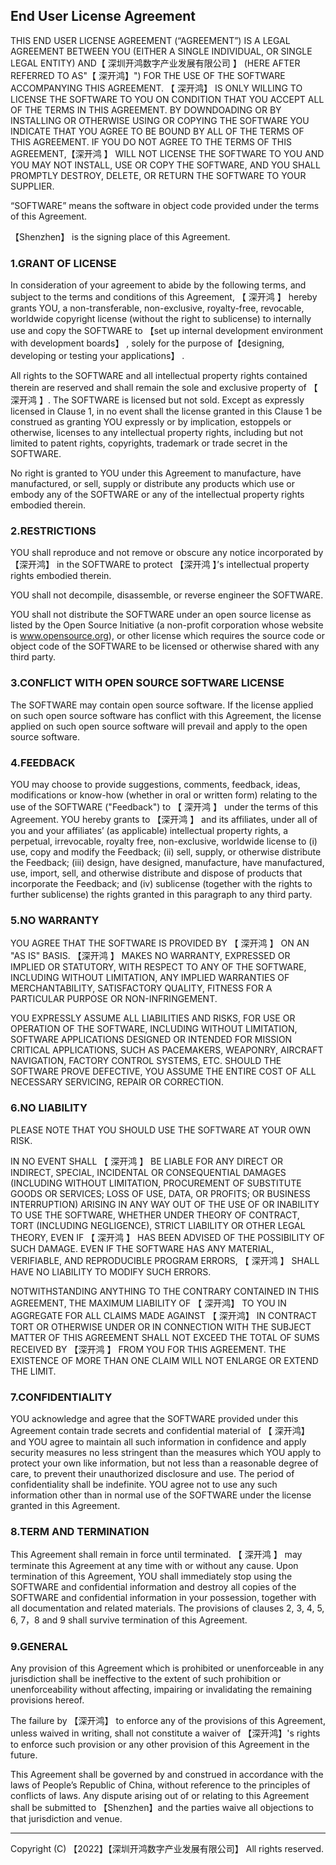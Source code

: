 ## End User License Agreement

THIS END USER LICENSE AGREEMENT (“AGREEMENT”) IS A LEGAL AGREEMENT BETWEEN YOU (EITHER A SINGLE INDIVIDUAL, OR SINGLE LEGAL ENTITY) AND【 深圳开鸿数字产业发展有限公司 】 (HERE AFTER REFERRED TO AS"【 深开鸿】") FOR THE USE OF THE SOFTWARE ACCOMPANYING THIS AGREEMENT. 【 深开鸿】 IS ONLY WILLING TO LICENSE THE SOFTWARE TO YOU ON CONDITION THAT YOU ACCEPT ALL OF THE TERMS IN THIS AGREEMENT. BY DOWNDOADING OR BY INSTALLING OR OTHERWISE USING OR COPYING THE SOFTWARE YOU INDICATE THAT YOU AGREE TO BE BOUND BY ALL OF THE TERMS OF THIS AGREEMENT. IF YOU DO NOT AGREE TO THE TERMS OF THIS AGREEMENT,【深开鸿 】 WILL NOT LICENSE THE SOFTWARE TO YOU AND YOU MAY NOT INSTALL, USE OR COPY THE SOFTWARE, AND YOU SHALL PROMPTLY DESTROY, DELETE, OR RETURN THE SOFTWARE TO YOUR SUPPLIER.

“SOFTWARE” means the software in object code provided under the terms of this Agreement.

【Shenzhen】 is the signing place of this Agreement.

### 1.GRANT OF LICENSE

In consideration of your agreement to abide by the following terms, and subject to the terms and conditions of this Agreement, 【 深开鸿 】 hereby grants YOU, a non-transferable, non-exclusive, royalty-free, revocable, worldwide copyright license (without the right to sublicense) to internally use and copy the SOFTWARE to 【set up internal development environment with development boards】 , solely for the purpose of【designing, developing or testing your applications】 .  

All rights to the SOFTWARE and all intellectual property rights contained therein are reserved and shall remain the sole and exclusive property of 【 深开鸿 】. The SOFTWARE is licensed but not sold. Except as expressly licensed in Clause 1, in no event shall the license granted in this Clause 1 be construed as granting YOU expressly or by implication, estoppels or otherwise, licenses to any intellectual property rights, including but not limited to patent rights, copyrights, trademark or trade secret in the SOFTWARE.

No right is granted to YOU under this Agreement to manufacture, have manufactured, or sell, supply or distribute any products which use or embody any of the SOFTWARE or any of the intellectual property rights embodied therein.

### 2.RESTRICTIONS

YOU shall reproduce and not remove or obscure any notice incorporated by 【深开鸿】 in the SOFTWARE to protect 【深开鸿 】’s intellectual property rights embodied therein.

YOU shall not decompile, disassemble, or reverse engineer the SOFTWARE.

YOU shall not distribute the SOFTWARE under an open source license as listed by the Open Source Initiative (a non-profit corporation whose website is www.opensource.org), or other license which requires the source code or object code of the SOFTWARE to be licensed or otherwise shared with any third party.

### 3.CONFLICT WITH OPEN SOURCE SOFTWARE LICENSE

The SOFTWARE may contain open source software. If the license applied on such open source software has conflict with this Agreement, the license applied on such open source software will prevail and apply to the open source software. 

### 4.FEEDBACK

YOU may choose to provide suggestions, comments, feedback, ideas, modifications or know-how (whether in oral or written form) relating to the use of the SOFTWARE ("Feedback") to 【 深开鸿 】 under the terms of this Agreement. YOU hereby grants to 【深开鸿 】 and its affiliates, under all of you and your affiliates’ (as applicable) intellectual property rights, a perpetual, irrevocable, royalty free, non-exclusive, worldwide license to (i) use, copy and modify the Feedback; (ii) sell, supply, or otherwise distribute the Feedback; (iii) design, have designed, manufacture, have manufactured, use, import, sell, and otherwise distribute and dispose of products that incorporate the Feedback; and (iv) sublicense (together with the rights to further sublicense) the rights granted in this paragraph to any third party.

### 5.NO WARRANTY

YOU AGREE THAT THE SOFTWARE IS PROVIDED BY 【 深开鸿 】 ON AN "AS IS" BASIS. 【深开鸿 】 MAKES NO WARRANTY, EXPRESSED OR IMPLIED OR STATUTORY, WITH RESPECT TO ANY OF THE SOFTWARE, INCLUDING WITHOUT LIMITATION, ANY IMPLIED WARRANTIES OF MERCHANTABILITY, SATISFACTORY QUALITY, FITNESS FOR A PARTICULAR PURPOSE OR NON-INFRINGEMENT.

YOU EXPRESSLY ASSUME ALL LIABILITIES AND RISKS, FOR USE OR OPERATION OF THE SOFTWARE, INCLUDING WITHOUT LIMITATION, SOFTWARE APPLICATIONS DESIGNED OR INTENDED FOR MISSION CRITICAL APPLICATIONS, SUCH AS PACEMAKERS, WEAPONRY, AIRCRAFT NAVIGATION, FACTORY CONTROL SYSTEMS, ETC. SHOULD THE SOFTWARE PROVE DEFECTIVE, YOU ASSUME THE ENTIRE COST OF ALL NECESSARY SERVICING, REPAIR OR CORRECTION.

### 6.NO LIABILITY

PLEASE NOTE THAT YOU SHOULD USE THE SOFTWARE AT YOUR OWN RISK.

IN NO EVENT SHALL 【 深开鸿 】 BE LIABLE FOR ANY DIRECT OR INDIRECT, SPECIAL, INCIDENTAL OR CONSEQUENTIAL DAMAGES (INCLUDING WITHOUT LIMITATION, PROCUREMENT OF SUBSTITUTE GOODS OR SERVICES; LOSS OF USE, DATA, OR PROFITS; OR BUSINESS INTERRUPTION) ARISING IN ANY WAY OUT OF THE USE OF OR INABILITY TO USE THE SOFTWARE, WHETHER UNDER THEORY OF CONTRACT, TORT (INCLUDING NEGLIGENCE), STRICT LIABILITY OR OTHER LEGAL THEORY, EVEN IF 【 深开鸿 】 HAS BEEN ADVISED OF THE POSSIBILITY OF SUCH DAMAGE. EVEN IF THE SOFTWARE HAS ANY MATERIAL, VERIFIABLE, AND REPRODUCIBLE PROGRAM ERRORS, 【 深开鸿 】 SHALL HAVE NO LIABILITY TO MODIFY SUCH ERRORS.

NOTWITHSTANDING ANYTHING TO THE CONTRARY CONTAINED IN THIS AGREEMENT, THE MAXIMUM LIABILITY OF 【 深开鸿】 TO YOU IN AGGREGATE FOR ALL CLAIMS MADE AGAINST 【 深开鸿】 IN CONTRACT TORT OR OTHERWISE UNDER OR IN CONNECTION WITH THE SUBJECT MATTER OF THIS AGREEMENT SHALL NOT EXCEED THE TOTAL OF SUMS RECEIVED BY 【深开鸿 】 FROM YOU FOR THIS AGREEMENT. THE EXISTENCE OF MORE THAN ONE CLAIM WILL NOT ENLARGE OR EXTEND THE LIMIT.

### 7.CONFIDENTIALITY

YOU acknowledge and agree that the SOFTWARE provided under this Agreement contain trade secrets and confidential material of 【 深开鸿】 and YOU agree to maintain all such information in confidence and apply security measures no less stringent than the measures which YOU apply to protect your own like information, but not less than a reasonable degree of care, to prevent their unauthorized disclosure and use. The period of confidentiality shall be indefinite. YOU agree not to use any such information other than in normal use of the SOFTWARE under the license granted in this Agreement.

### 8.TERM AND TERMINATION

This Agreement shall remain in force until terminated. 【 深开鸿 】 may terminate this Agreement at any time with or without any cause. Upon termination of this Agreement, YOU shall immediately stop using the SOFTWARE and confidential information and destroy all copies of the SOFTWARE and confidential information in your possession, together with all documentation and related materials. The provisions of clauses 2, 3, 4, 5, 6, 7，8 and 9 shall survive termination of this Agreement.

### 9.GENERAL

Any provision of this Agreement which is prohibited or unenforceable in any jurisdiction shall be ineffective to the extent of such prohibition or unenforceability without affecting, impairing or invalidating the remaining provisions hereof.

The failure by 【深开鸿】 to enforce any of the provisions of this Agreement, unless waived in writing, shall not constitute a waiver of 【深开鸿】's rights to enforce such provision or any other provision of this Agreement in the future.

This Agreement shall be governed by and construed in accordance with the laws of People’s Republic of China, without reference to the principles of conflicts of laws. Any dispute arising out of or relating to this Agreement shall be submitted to 【Shenzhen】and the parties waive all objections to that jurisdiction and venue.

--------------------------------------------------------------------

Copyright (C) 【2022】【深圳开鸿数字产业发展有限公司】 All rights reserved.